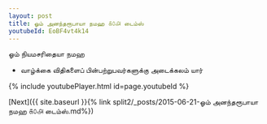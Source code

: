 ```yaml
---
layout: post
title: ஓம் அனந்தரூபாயா நமஹ ௧௦௮ டைம்ஸ்
youtubeId: EoBF4vt4k14
---
```

 
 
 ஓம் நியமசரிதையா நமஹ  
 
 -  வாழ்க்கை விதிகளைப் பின்பற்றுபவர்களுக்கு அடைக்கலம் யார் 
 
  
 
  
 
 
 
 
 
 


{% include youtubePlayer.html id=page.youtubeId %}
 
[Next]({{ site.baseurl }}{% link  split2/_posts/2015-06-21-ஓம் அனந்தரூபாயா நமஹ ௧௦௮ டைம்ஸ்.md%})
 
